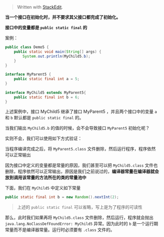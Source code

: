 


> Written with [StackEdit](https://stackedit.io/).

**当一个接口在初始化时，并不要求其父接口都完成了初始化。**

**接口中的变量都是 `public static final` 的**

案例：

```java
public class Demo5 {  
    public static void main(String[] args) {  
        System.out.println(MyChild5.b);  
    }  
}  
  
interface MyParent5 {  
    public static final int a = 5;  
}  
  
interface MyChild5 extends MyParent5{  
    public static final int b = 6;  
}
```

上述案例中，接口 MyChild5 继承了接口 MyParent5 ，并且两个接口中的变量 `a` 和 `b` 默认都是 `public static final` 的。

当我们输出 `MyChild5.b` 的值的时候，会不会导致接口 `MyParent5` 初始化呢？

实则不会，我们可以使用如下方式验证：

当程序编译完成之后，将 `MyParent5.class` 文件删除，然后运行程序，程序依然可以正常输出

因为接口中定义的变量都是常量的原因，我们甚至可以把 `MyChild5.class` 文件也删除，程序依然可以正常输出，原因是我们之前说过的，**编译器常量在编译器就会放到调用该常量的方法所在的类的常量池中**

下面，我们在 `MyChild5` 中定义如下常量

```java
public static final int b = new Random().nextInt(2);
```
> 上述的 `public static final` 可以省略，写上是为了程序的可读性

那么，此时我们如果再将 `MyChild5.class` 文件删除，然后运行，程序就会抛出 `java.lang.NoClassDefFoundError: MyChild5` 异常。因为此时的 `b` 是一个运行期常量而不是编译器常量。运行时必须要有 `.class` 文件的。


<!--stackedit_data:
eyJoaXN0b3J5IjpbMjI0MzkwOTk4LDIwOTg3NDM2NzYsNzMwOT
k4MTE2XX0=
-->